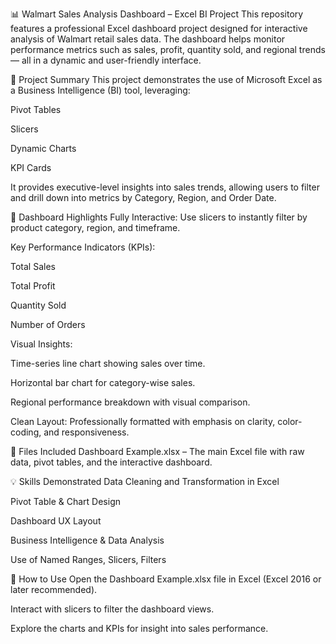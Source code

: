 📊 Walmart Sales Analysis Dashboard – Excel BI Project
This repository features a professional Excel dashboard project designed for interactive analysis of Walmart retail sales data. The dashboard helps monitor performance metrics such as sales, profit, quantity sold, and regional trends — all in a dynamic and user-friendly interface.

🧾 Project Summary
This project demonstrates the use of Microsoft Excel as a Business Intelligence (BI) tool, leveraging:

Pivot Tables

Slicers

Dynamic Charts

KPI Cards

It provides executive-level insights into sales trends, allowing users to filter and drill down into metrics by Category, Region, and Order Date.

📌 Dashboard Highlights
Fully Interactive: Use slicers to instantly filter by product category, region, and timeframe.

Key Performance Indicators (KPIs):

Total Sales

Total Profit

Quantity Sold

Number of Orders

Visual Insights:

Time-series line chart showing sales over time.

Horizontal bar chart for category-wise sales.

Regional performance breakdown with visual comparison.

Clean Layout: Professionally formatted with emphasis on clarity, color-coding, and responsiveness.

📁 Files Included
Dashboard Example.xlsx – The main Excel file with raw data, pivot tables, and the interactive dashboard.

💡 Skills Demonstrated
Data Cleaning and Transformation in Excel

Pivot Table & Chart Design

Dashboard UX Layout

Business Intelligence & Data Analysis

Use of Named Ranges, Slicers, Filters

🧪 How to Use
Open the Dashboard Example.xlsx file in Excel (Excel 2016 or later recommended).

Interact with slicers to filter the dashboard views.

Explore the charts and KPIs for insight into sales performance.
